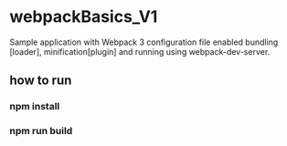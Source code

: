 # webpackBasics_V1
   Sample application with Webpack 3 configuration file enabled bundling [loader], minification[plugin] and running using    webpack-dev-server. 


## how to run

### npm install
### npm run build 
